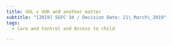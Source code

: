 ```yaml
---
title: UUL v UUK and another matter
subtitle: "[2019] SGFC 34 / Decision Date: 21\_March\_2019"
tags:
  - Care and Control and Access to child

---
```

